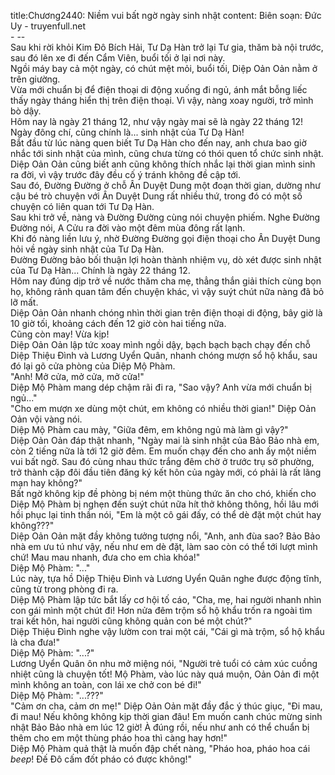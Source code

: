 title:Chương2440: Niềm vui bất ngờ ngày sinh nhật
content:
Biên soạn: Đức Uy - truyenfull.net<br>- --<br>Sau khi rời khỏi Kim Đô Bích Hải, Tư Dạ Hàn trở lại Tư gia, thăm bà nội trước, sau đó lên xe đi đến Cẩm Viên, buổi tối ở lại nơi này.<br>Ngồi máy bay cả một ngày, có chút mệt mỏi, buổi tối, Diệp Oản Oản nằm ở trên giường.<br>Vừa mới chuẩn bị để điện thoại di động xuống đi ngủ, ánh mắt bỗng liếc thấy ngày tháng hiển thị trên điện thoại. Vì vậy, nàng xoay người, trở mình bò dậy.<br>Hôm nay là ngày 21 tháng 12, như vậy ngày mai sẽ là ngày 22 tháng 12! Ngày đông chí, cũng chính là... sinh nhật của Tư Dạ Hàn!<br>Bắt đầu từ lúc nàng quen biết Tư Dạ Hàn cho đến nay, anh chưa bao giờ nhắc tới sinh nhật của mình, cũng chưa từng có thói quen tổ chức sinh nhật.<br>Diệp Oản Oản cũng biết anh cũng không thích nhắc lại thời gian mình sinh ra đời, vì vậy trước đây đều cố ý tránh không đề cập tới.<br>Sau đó, Đường Đường ở chỗ Ân Duyệt Dung một đoạn thời gian, dường như cậu bé trò chuyện với Ân Duyệt Dung rất nhiều thứ, trong đó có một số chuyện có liên quan tới Tư Dạ Hàn.<br>Sau khi trở về, nàng và Đường Đường cùng nói chuyện phiếm. Nghe Đường Đường nói, A Cửu ra đời vào một đêm mùa đông rất lạnh.<br>Khi đó nàng liền lưu ý, nhờ Đường Đường gọi điện thoại cho Ân Duyệt Dung hỏi về ngày sinh nhật của Tư Dạ Hàn.<br>Đường Đường bảo bối thuận lợi hoàn thành nhiệm vụ, dò xét được sinh nhật của Tư Dạ Hàn... Chính là ngày 22 tháng 12.<br>Hôm nay đúng dịp trở về nước thăm cha mẹ, thẳng thắn giải thích cùng bọn họ, không rảnh quan tâm đến chuyện khác, vì vậy suýt chút nữa nàng đã bỏ lỡ mất.<br>Diệp Oản Oản nhanh chóng nhìn thời gian trên điện thoại di động, bây giờ là 10 giờ tối, khoảng cách đến 12 giờ còn hai tiếng nữa.<br>Cũng còn may! Vừa kịp!<br>Diệp Oản Oản lập tức xoay mình ngồi dậy, bạch bạch bạch chạy đến chỗ Diệp Thiệu Đình và Lương Uyển Quân, nhanh chóng mượn sổ hộ khẩu, sau đó lại gõ cửa phòng của Diệp Mộ Phàm.<br>"Anh! Mở cửa, mở cửa, mở cửa!"<br>Diệp Mộ Phàm mang dép chậm rãi đi ra, "Sao vậy? Anh vừa mới chuẩn bị ngủ..."<br>"Cho em mượn xe dùng một chút, em không có nhiều thời gian!" Diệp Oản Oản vội vàng nói.<br>Diệp Mộ Phàm cau mày, "Giữa đêm, em không ngủ mà làm gì vậy?"<br>Diệp Oản Oản đáp thật nhanh, "Ngày mai là sinh nhật của Bảo Bảo nhà em, còn 2 tiếng nữa là tới 12 giờ đêm. Em muốn chạy đến cho anh ấy một niềm vui bất ngờ. Sau đó cùng nhau thức trắng đêm chờ ở trước trụ sở phường, trở thành cặp đôi đầu tiên đăng ký kết hôn của ngày mới, có phải là rất lãng mạn hay không?"<br>Bất ngờ không kịp đề phòng bị ném một thùng thức ăn cho chó, khiến cho Diệp Mộ Phàm bị nghẹn đến suýt chút nữa hít thở không thông, hồi lâu mới hồi phục lại tinh thần nói, "Em là một cô gái đấy, có thể dè đặt một chút hay không???"<br>Diệp Oản Oản mặt đầy không tưởng tượng nổi, "Anh, anh đùa sao? Bảo Bảo nhà em ưu tú như vậy, nếu như em dè đặt, làm sao còn có thể tới lượt mình chứ! Mau mau nhanh, đưa cho em chìa khóa!"<br>Diệp Mộ Phàm: "..."<br>Lúc này, tựa hồ Diệp Thiệu Đình và Lương Uyển Quân nghe được động tĩnh, cũng từ trong phòng đi ra.<br>Diệp Mộ Phàm lập tức bắt lấy cơ hội tố cáo, "Cha, mẹ, hai người nhanh nhìn con gái mình một chút đi! Hơn nửa đêm trộm sổ hộ khẩu trốn ra ngoài tìm trai kết hôn, hai người cũng không quản con bé một chút?"<br>Diệp Thiệu Đình nghe vậy lườm con trai một cái, "Cái gì mà trộm, sổ hộ khẩu là cha đưa!"<br>Diệp Mộ Phàm: "...?"<br>Lương Uyển Quân ôn nhu mở miệng nói, "Người trẻ tuổi có cảm xúc cuồng nhiệt cũng là chuyện tốt! Mộ Phàm, vào lúc này quá muộn, Oản Oản đi một mình không an toàn, con lái xe chở con bé đi!"<br>Diệp Mộ Phàm: "...???"<br>"Cảm ơn cha, cảm ơn mẹ!" Diệp Oản Oản mặt đầy đắc ý thúc giục, "Đi mau, đi mau! Nếu không không kịp thời gian đâu! Em muốn canh chúc mừng sinh nhật Bảo Bảo nhà em lúc 12 giờ! À đúng rồi, nếu như anh có thể chuẩn bị thêm cho em một thùng pháo hoa thì càng hay hơn!"<br>Diệp Mộ Phàm quả thật là muốn đập chết nàng, "Pháo hoa, pháo hoa cái *beep*! Đế Đô cấm đốt pháo có được không!"